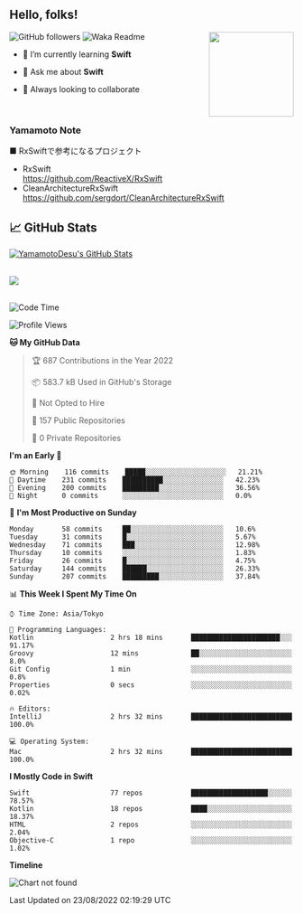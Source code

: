 ## Hello, folks! 

<p>
<img align="right" src="https://media.giphy.com/media/26ufdb3cYKwbRtYVW/giphy.gif" style="max-width:100%;" height="150px">
 
![GitHub followers](https://img.shields.io/github/followers/YamamotoDesu?label=Follow&style=social)
![Waka Readme](https://github.com/YamamotoDesu/YamamotoDesu/workflows/Waka%20Readme/badge.svg)
 
- 🌱 I’m currently learning **Swift**  
 
- 💬 Ask me about **Swift**  
 
- 👯 Always looking to collaborate
</p>
<br>

### Yamamoto Note
■ RxSwiftで参考になるプロジェクト　<br>
* RxSwift  
https://github.com/ReactiveX/RxSwift
* CleanArchitectureRxSwift  
https://github.com/sergdort/CleanArchitectureRxSwift



## &#x1f4c8; GitHub Stats
<a href="https://github.com/YamamotoDesu/YamamotoDesu">
  <img align="center" src="https://github-readme-stats.vercel.app/api?username=YamamotoDesu&show_icons=true&line_height=27&count_private=true&title_color=ffffff&text_color=c9cacc&icon_color=2bbc8a&bg_color=1d1f21&hide=contribs,prs&show_icons=true" alt="YamamotoDesu's GitHub Stats" /><br><br>
</a>

![](https://github-profile-summary-cards.vercel.app/api/cards/profile-details?username=YamamotoDesu&theme=vue)
<br><br>

<!--START_SECTION:waka-->
![Code Time](http://img.shields.io/badge/Code%20Time-184%20hrs%2044%20mins-blue)

![Profile Views](http://img.shields.io/badge/Profile%20Views-6-blue)

**🐱 My GitHub Data** 

> 🏆 687 Contributions in the Year 2022
 > 
> 📦 583.7 kB Used in GitHub's Storage 
 > 
> 🚫 Not Opted to Hire
 > 
> 📜 157 Public Repositories 
 > 
> 🔑 0 Private Repositories  
 > 
**I'm an Early 🐤** 

```text
🌞 Morning    116 commits    █████░░░░░░░░░░░░░░░░░░░░   21.21% 
🌆 Daytime    231 commits    ██████████░░░░░░░░░░░░░░░   42.23% 
🌃 Evening    200 commits    █████████░░░░░░░░░░░░░░░░   36.56% 
🌙 Night      0 commits      ░░░░░░░░░░░░░░░░░░░░░░░░░   0.0%

```
📅 **I'm Most Productive on Sunday** 

```text
Monday       58 commits     ██░░░░░░░░░░░░░░░░░░░░░░░   10.6% 
Tuesday      31 commits     █░░░░░░░░░░░░░░░░░░░░░░░░   5.67% 
Wednesday    71 commits     ███░░░░░░░░░░░░░░░░░░░░░░   12.98% 
Thursday     10 commits     ░░░░░░░░░░░░░░░░░░░░░░░░░   1.83% 
Friday       26 commits     █░░░░░░░░░░░░░░░░░░░░░░░░   4.75% 
Saturday     144 commits    ██████░░░░░░░░░░░░░░░░░░░   26.33% 
Sunday       207 commits    █████████░░░░░░░░░░░░░░░░   37.84%

```


📊 **This Week I Spent My Time On** 

```text
⌚︎ Time Zone: Asia/Tokyo

💬 Programming Languages: 
Kotlin                   2 hrs 18 mins       ██████████████████████░░░   91.17% 
Groovy                   12 mins             ██░░░░░░░░░░░░░░░░░░░░░░░   8.0% 
Git Config               1 min               ░░░░░░░░░░░░░░░░░░░░░░░░░   0.8% 
Properties               0 secs              ░░░░░░░░░░░░░░░░░░░░░░░░░   0.02%

🔥 Editors: 
IntelliJ                 2 hrs 32 mins       █████████████████████████   100.0%

💻 Operating System: 
Mac                      2 hrs 32 mins       █████████████████████████   100.0%

```

**I Mostly Code in Swift** 

```text
Swift                    77 repos            ███████████████████░░░░░░   78.57% 
Kotlin                   18 repos            ████░░░░░░░░░░░░░░░░░░░░░   18.37% 
HTML                     2 repos             ░░░░░░░░░░░░░░░░░░░░░░░░░   2.04% 
Objective-C              1 repo              ░░░░░░░░░░░░░░░░░░░░░░░░░   1.02%

```


**Timeline**

![Chart not found](https://raw.githubusercontent.com/YamamotoDesu/YamamotoDesu/main/charts/bar_graph.png) 


 Last Updated on 23/08/2022 02:19:29 UTC
<!--END_SECTION:waka-->



